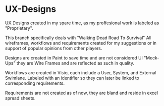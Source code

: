 # UX-Designs
UX Designs created in my spare time, as my proffesional work is labeled as "Proprietary".

This branch specifically deals with "Walking Dead Road To Survival" All wireframes, workflows and requirements
created for my suggestions or in support of popular opinions from other players.

Designs are created in Paint to save time and are not considered UI "Mock-Ups" they are Wire Frames 
and are reflected as such in quality.

Workflows are created in Visio, each include a User, System, and External Swimlane.
Labeled with an identifier so they can later be linked to corresponding requirements.

Requirements are not created as of now, they are bland and reside in excel spread sheets.
